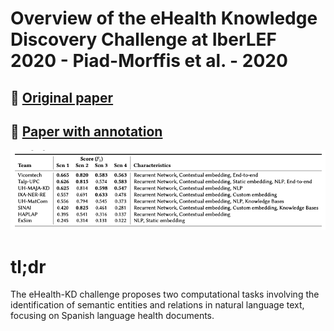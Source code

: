 # Overview of the eHealth Knowledge Discovery Challenge at IberLEF 2020 - Piad-Morffis et al. - 2020

## 📌 [Original paper](http://ceur-ws.org/Vol-2664/eHealth-KD_overview.pdf)
## 📌 [Paper with annotation](paper_with_annotation/Piad-Morffis_et_al.-Overview_of_the_eHealth_Challenge-annotation_pavalucas.pdf)

![images/overview_eHealth_2020.png](images/overview_eHealth_2020.png)

# tl;dr

The eHealth-KD challenge proposes two computational tasks involving the identification of semantic entities and relations in natural language text, focusing on Spanish language health documents.